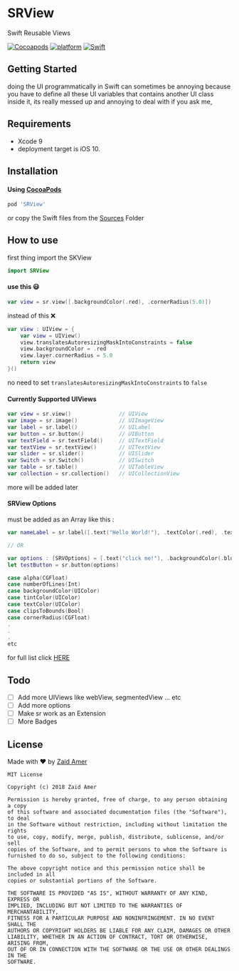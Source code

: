 # SRView

Swift Reusable Views 

[![Cocoapods](https://img.shields.io/badge/Pod-0.0.1-0F81C1.svg)]()
[![platform](https://img.shields.io/badge/Platform-iOS-989898.svg)]()
[![Swift](https://img.shields.io/badge/Swift-4.1-orange.svg)]()

## Getting Started

doing the UI programmatically in Swift can sometimes be annoying because you have to define all these UI variables that contains another UI class inside it, its really messed up and annoying to deal with if you ask me,

## Requirements

- Xcode 9
- deployment target is iOS 10.

## Installation

#### Using [CocoaPods](https://cocoapods.org)

```ruby
pod 'SRView'
```

or copy the Swift files from the [Sources](https://github.com/DevZaid/SRView/tree/master/Sources) Folder

## How to use

first thing import the SKView 

```swift
import SRView
```

#### use this 😃

```swift
var view = sr.view([.backgroundColor(.red), .cornerRadius(5.0)])
```

instead of this ❌

```swift
var view : UIView = {
    var view = UIView()
    view.translatesAutoresizingMaskIntoConstraints = false
    view.backgroundColor = .red
    view.layer.cornerRadius = 5.0
    return view
}()
```

no need to set `translatesAutoresizingMaskIntoConstraints` to `false`


#### Currently Supported UIViews

```swift
var view = sr.view()               // UIView
var image = sr.image()             // UIImageView
var label = sr.label()             // UILabel
var button = sr.button()           // UIButton
var textField = sr.textField()     // UITextField
var textView = sr.textView()       // UITextView
var slider = sr.slider()           // UISlider
var Switch = sr.Switch()           // UISwitch
var table = sr.table()             // UITableView
var collection = sr.collection()   // UICollectionView
``` 

more will be added later


#### SRView Options

must be added as an Array like this :

```swift
var nameLabel = sr.label([.text("Hello World!"), .textColor(.red), .textAlignment(.center)])

// OR

var options : [SRVOptions] = [.text("click me!"), .backgroundColor(.blue), .alpha(0.7)]
let testButton = sr.button(options)
```


```swift
case alpha(CGFloat)
case numberOfLines(Int)
case backgroundColor(UIColor)
case tintColor(UIColor)
case textColor(UIColor)
case clipsToBounds(Bool)
case cornerRadius(CGFloat)
.
.
.
etc
```

for full list click [HERE](https://github.com/DevZaid/SRView/blob/master/Sources/SRVOptions.swift)

## Todo
- [ ] Add more UIViews like webView, segmentedView ... etc
- [ ] Add more options
- [ ] Make sr work as an Extension
- [ ] More Badges

## License

Made with ❤️ by [Zaid Amer](https://twitter.com/DevZaid)

```
MIT License

Copyright (c) 2018 Zaid Amer

Permission is hereby granted, free of charge, to any person obtaining a copy
of this software and associated documentation files (the "Software"), to deal
in the Software without restriction, including without limitation the rights
to use, copy, modify, merge, publish, distribute, sublicense, and/or sell
copies of the Software, and to permit persons to whom the Software is
furnished to do so, subject to the following conditions:

The above copyright notice and this permission notice shall be included in all
copies or substantial portions of the Software.

THE SOFTWARE IS PROVIDED "AS IS", WITHOUT WARRANTY OF ANY KIND, EXPRESS OR
IMPLIED, INCLUDING BUT NOT LIMITED TO THE WARRANTIES OF MERCHANTABILITY,
FITNESS FOR A PARTICULAR PURPOSE AND NONINFRINGEMENT. IN NO EVENT SHALL THE
AUTHORS OR COPYRIGHT HOLDERS BE LIABLE FOR ANY CLAIM, DAMAGES OR OTHER
LIABILITY, WHETHER IN AN ACTION OF CONTRACT, TORT OR OTHERWISE, ARISING FROM,
OUT OF OR IN CONNECTION WITH THE SOFTWARE OR THE USE OR OTHER DEALINGS IN THE
SOFTWARE.
```